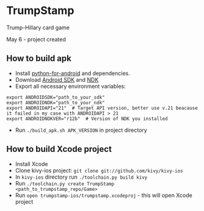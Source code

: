 # TrumpStamp
Trump-Hillary card game

May 6 - project created

## How to build apk

* Install [python-for-android](https://python-for-android.readthedocs.io/en/latest/quickstart/#installation) and dependencies.
* Download [Android SDK](https://developer.android.com/studio/index.html) and [NDK](https://developer.android.com/ndk/downloads/index.html)
* Export all necessary environment variables:
```
export ANDROIDSDK="path_to_your_sdk"
export ANDROIDNDK="path_to_your_ndk"
export ANDROIDAPI="21"  # Target API version, better use v.21 beacause it failed in my case with ANDROIDAPI > 21
export ANDROIDNDKVER="r12b"  # Version of NDK you installed
```
* Run `./build_apk.sh APK_VERSION` in project directory

## How to build Xcode project

* Install Xcode
* Clone kivy-ios project: `git clone git://github.com/kivy/kivy-ios`
* In `kivy-ios`  directory run `./toolchain.py build kivy`
* Run `./toolchain.py create TrumpStamp <path_to_trumpstamp_repo/Game>`
* Run `open trumpstamp-ios/trumpstamp.xcodeproj` - this will open Xcode project
